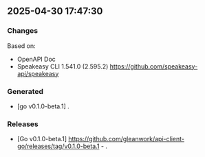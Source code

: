 

## 2025-04-30 17:47:30
### Changes
Based on:
- OpenAPI Doc  
- Speakeasy CLI 1.541.0 (2.595.2) https://github.com/speakeasy-api/speakeasy
### Generated
- [go v0.1.0-beta.1] .
### Releases
- [Go v0.1.0-beta.1] https://github.com/gleanwork/api-client-go/releases/tag/v0.1.0-beta.1 - .